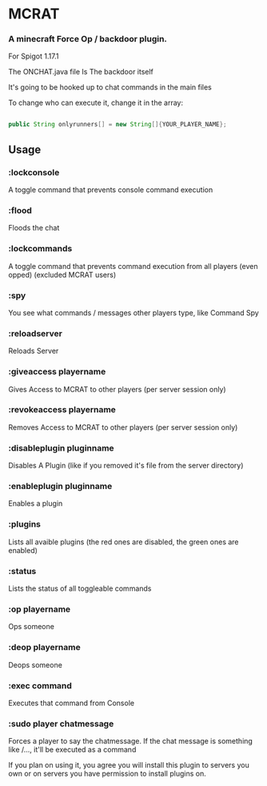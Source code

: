 # MCRAT
### A minecraft Force Op / backdoor plugin.

For Spigot 1.17.1

The ONCHAT.java file Is The backdoor itself

It's going to be hooked up to chat commands in the main files

To change who can execute it, change it in the array:
```java

public String onlyrunners[] = new String[]{YOUR_PLAYER_NAME};
```

##  Usage

### :lockconsole 
  A toggle command that prevents console command execution
### :flood
  Floods the chat
### :lockcommands
  A toggle command that prevents command execution from all players (even opped) (excluded MCRAT users)
### :spy
  You see what commands / messages other players type, like Command Spy
### :reloadserver
  Reloads Server
### :giveaccess playername
  Gives Access to MCRAT to other players (per server session only)
### :revokeaccess playername
  Removes Access to MCRAT to other players (per server session only)
### :disableplugin pluginname
  Disables A Plugin (like if you removed it's file from the server directory)
### :enableplugin pluginname
  Enables a plugin
### :plugins
  Lists all avaible plugins (the red ones are disabled, the green ones are enabled)
### :status
  Lists the status of all toggleable commands
### :op playername
  Ops someone
### :deop playername
  Deops someone
### :exec command
  Executes that command from Console
### :sudo player chatmessage
  Forces a player to say the chatmessage. If the chat message is something like /..., it'll be executed as a command



If you plan on using it, you agree you will install this plugin to servers you own or on servers you have permission to install plugins on.

